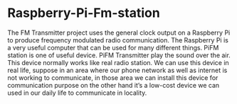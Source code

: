 # Raspberry-Pi-Fm-station
The FM Transmitter project uses the general clock output on a Raspberry Pi to produce frequency modulated radio communication. The Raspberry Pi is a very useful computer that can be used for many different things. PiFM station is one of useful device. PiFM Transmitter play the sound over the air. This device normally works like real radio station. We can use this device in real life, suppose in an area where our phone network as well as internet is not working to communicate, in those area we can install this device for communication purpose on the other hand it’s a low-cost device we can used in our daily life to communicate in locality.

